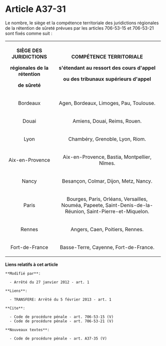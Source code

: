 # Article A37-31

Le nombre, le siège et la compétence territoriale des juridictions régionales de la rétention de sûreté prévues par les
articles 706-53-15 et 706-53-21 sont fixés comme suit : 

<table>
  <tbody>
    <tr>
      <th>

SIÈGE DES JURIDICTIONS 

régionales de la rétention 

de sûreté 

</th>
      <th>

COMPÉTENCE TERRITORIALE 

s'étendant au ressort des cours d'appel 

ou des tribunaux supérieurs d'appel 

</th>
    </tr>
    <tr>
      <td align="center">

Bordeaux 

</td>
      <td align="center">

Agen, Bordeaux, Limoges, Pau, Toulouse. 

</td>
    </tr>
    <tr>
      <td align="center">

Douai 

</td>
      <td align="center">

Amiens, Douai, Reims, Rouen. 

</td>
    </tr>
    <tr>
      <td align="center">

Lyon 

</td>
      <td align="center">

Chambéry, Grenoble, Lyon, Riom. 

</td>
    </tr>
    <tr>
      <td align="center">

Aix-en-Provence 

</td>
      <td align="center">

Aix-en-Provence, Bastia, Montpellier, Nîmes. 

</td>
    </tr>
    <tr>
      <td align="center">

Nancy 

</td>
      <td align="center">

Besançon, Colmar, Dijon, Metz, Nancy. 

</td>
    </tr>
    <tr>
      <td align="center">

Paris 

</td>
      <td align="center">

Bourges, Paris, Orléans, Versailles, Nouméa, Papeete, Saint-Denis-de-la-Réunion, Saint-Pierre-et-Miquelon. 

</td>
    </tr>
    <tr>
      <td align="center">

Rennes 

</td>
      <td align="center">

Angers, Caen, Poitiers, Rennes. 

</td>
    </tr>
    <tr>
      <td align="center">

Fort-de-France 

</td>
      <td align="center">

Basse-Terre, Cayenne, Fort-de-France.

</td>
    </tr>
  </tbody>
</table>

**Liens relatifs à cet article**

	**Modifié par**:

	  - Arrêté du 27 janvier 2012 - art. 1

	**Liens**:

	  - TRANSFERE: Arrêté du 5 février 2013 - art. 1

	**Cite**:

	  - Code de procédure pénale - art. 706-53-15 (V)
	  - Code de procédure pénale - art. 706-53-21 (V)

	**Nouveaux textes**:

	  - Code de procédure pénale - art. A37-35 (V)
